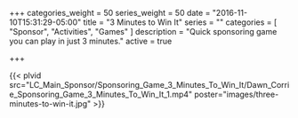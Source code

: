 +++
categories_weight = 50
series_weight = 50
date = "2016-11-10T15:31:29-05:00"
title = "3 Minutes to Win It"
series = ""
categories = [
  "Sponsor",
  "Activities",
  "Games"
]
description = "Quick sponsoring game you can play in just 3 minutes."
active = true

+++

{{< plvid src="LC_Main_Sponsor/Sponsoring_Game_3_Minutes_To_Win_It/Dawn_Corrie_Sponsoring_Game_3_Minutes_To_Win_It_1.mp4" poster="images/three-minutes-to-win-it.jpg" >}}
